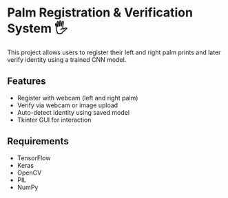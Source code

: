 # Palm Registration & Verification System 🖐️

This project allows users to register their left and right palm prints and later verify identity using a trained CNN model.

## Features
- Register with webcam (left and right palm)
- Verify via webcam or image upload
- Auto-detect identity using saved model
- Tkinter GUI for interaction

## Requirements
- TensorFlow
- Keras
- OpenCV
- PIL
- NumPy
